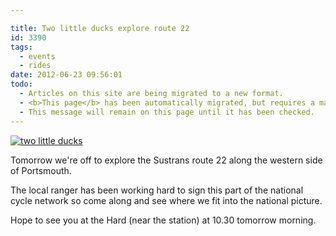 ```yaml
---

title: Two little ducks explore route 22
id: 3390
tags:
  - events
  - rides
date: 2012-06-23 09:56:01
todo:
  - Articles on this site are being migrated to a new format.
  - <b>This page</b> has been automatically migrated, but requires a manual check-&amp;-tune to ensure the format and links all work as expected.
  - This message will remain on this page until it has been checked.
---
```


[![two little ducks](/assets/ducks1-150x150.jpg)](http://www.pompeybug.co.uk/2012/06/two-little-ducks-explore-route-22/ducks-2/)

Tomorrow we're off to explore the Sustrans route 22 along the western side of Portsmouth.

The local ranger has been working hard to sign this part of the national cycle network so come along and see where we fit into the national picture.

Hope to see you at the Hard (near the station) at 10.30 tomorrow morning.